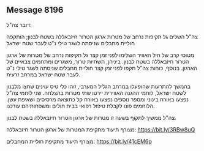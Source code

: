 ## Message 8196

דובר צה"ל:

צה"ל השלים גל תקיפות נרחב של מטרות ארגון הטרור חיזבאללה בשטח לבנון; הותקפה חוליית מחבלים שניסתה לשגר טילי נ"ט לעבר שטח ישראל

מטוסי קרב של חיל האוויר השלימו לפני זמן קצר גל תקיפות נרחב של מטרות של ארגון הטרור חיזבאללה בשטח לבנון. ביניהן, תשתיות טרור, משגרים ומתחמים צבאיים של הארגון. בנוסף, כוחות צה"ל תקפו לפני זמן קצר חוליית מחבלים שניסתה לשגר טילי נ"ט לעבר שטח ישראל במרחב זרעית.

בהמשך להתרעות שהופעלו במרחב הגליל המערבי, זוהו כלי טיס עוינים שחצו מלבנון לשטח ישראל, לוחמי ההגנה האווירית יירטו שתי מטרות בהצלחה. שני לוחמי צה"ל נפצעו באורח בינוני ומספר נוספים נפצעו באורח קל כתוצאה מרסיסים ושאיפת עשן. הלוחמים פונו לקבלת טיפול רפואי בבית חולים ומשפחותיהם עודכנו.

צה"ל ממשיך לתקוף בשעה זו מטרות של ארגון הטרור חיזבאללה בשטח לבנון.

מצורף תיעוד מתקיפת המטרות של ארגון הטרור חיזבאללה: https://bit.ly/3RBw8uQ

מצורף תיעוד מתקיפת חוליית המחבלים: https://bit.ly/41cEM6p

